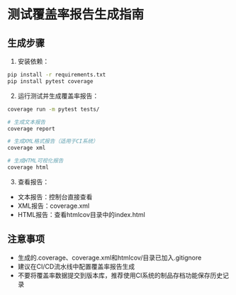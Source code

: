 # 测试覆盖率报告生成指南

## 生成步骤
1. 安装依赖：
```bash
pip install -r requirements.txt
pip install pytest coverage
```

2. 运行测试并生成覆盖率报告：
```bash
coverage run -m pytest tests/

# 生成文本报告
coverage report

# 生成XML格式报告（适用于CI系统）
coverage xml

# 生成HTML可视化报告
coverage html
```

3. 查看报告：
- 文本报告：控制台直接查看
- XML报告：coverage.xml
- HTML报告：查看htmlcov目录中的index.html

## 注意事项
- 生成的.coverage、coverage.xml和htmlcov/目录已加入.gitignore
- 建议在CI/CD流水线中配置覆盖率报告生成
- 不要将覆盖率数据提交到版本库，推荐使用CI系统的制品存档功能保存历史记录